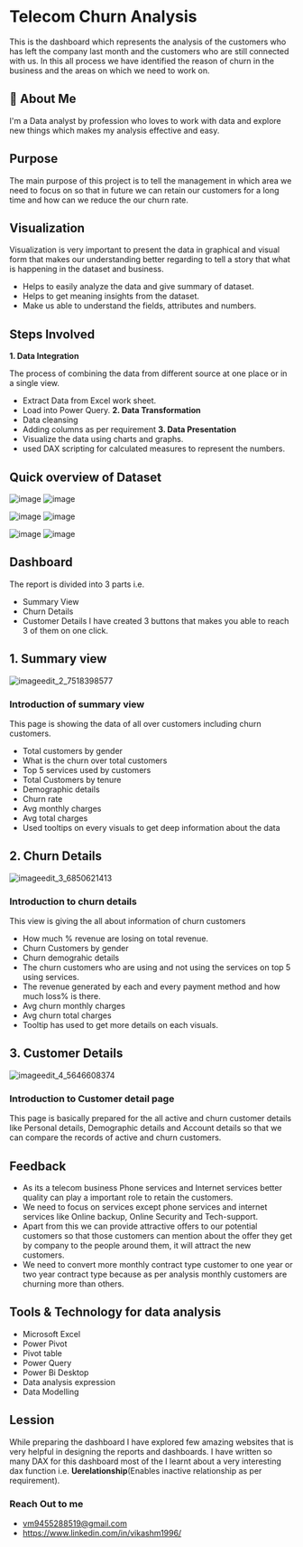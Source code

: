 
# Telecom Churn Analysis

This is the dashboard which represents the analysis of the customers who has left the company last month and the customers who are still connected with us. In this all process we have identified the reason of churn in the business and the areas on which we need to work on. 

## 🚀 About Me
I'm a Data analyst by profession who loves to work with data and explore new things which makes my analysis effective and easy.


## Purpose
The main purpose of this project is to tell the management in which area we need to focus on so that in future we can retain our customers for a long time and how can we reduce the our churn rate.
## Visualization
Visualization is very important to present the data in graphical and visual form that makes our understanding better regarding to tell a story that what is happening in the dataset and business.
- Helps to easily analyze the data and give summary of dataset.
- Helps to get meaning insights from the dataset.
- Make us able to understand the fields, attributes and numbers.


## Steps Involved
**1. Data Integration**

The process of combining the data from different source at one place or in a single view.
- Extract Data from Excel work sheet.
- Load into Power Query.
**2. Data Transformation**
- Data cleansing 
- Adding columns as per requirement
**3. Data Presentation**
- Visualize the data using charts and graphs.
- used DAX scripting for calculated measures to represent the numbers.

## Quick overview of Dataset
![image](https://user-images.githubusercontent.com/92555446/188495749-b766d8b0-29b0-4ddc-bc1c-3f914c0b2d79.png)
![image](https://user-images.githubusercontent.com/92555446/188495881-83f023af-8b16-4b21-9847-c9c25323840f.png)

![image](https://user-images.githubusercontent.com/92555446/188495780-feb566d8-4c2e-4d94-8ed5-ddc91f52020c.png)
![image](https://user-images.githubusercontent.com/92555446/188495802-918429d1-0ed6-4cdc-b3ec-3b90375df6d4.png)

![image](https://user-images.githubusercontent.com/92555446/188496089-78ddb241-3f94-407a-81dd-c3b9fae88d73.png)
![image](https://user-images.githubusercontent.com/92555446/188496104-a6779942-2663-479d-926a-3f976c122e87.png)


## Dashboard

The report is divided into 3 parts i.e. 
- Summary View
- Churn Details
- Customer Details
I have created 3 buttons that makes you able to reach 3 of them on one click. 

## 1. Summary view
![imageedit_2_7518398577](https://user-images.githubusercontent.com/92555446/188493004-49d05d0f-693e-434e-b932-197b16e6ad17.jpg)
### Introduction of summary view
This page is showing the data of all over customers including churn customers.
- Total customers by gender
- What is the churn over total customers
- Top 5 services used by customers
- Total Customers by tenure
- Demographic details
- Churn rate
- Avg monthly charges
- Avg total charges
- Used tooltips on every visuals to get deep information about the data
## 2. Churn Details
![imageedit_3_6850621413](https://user-images.githubusercontent.com/92555446/188496520-f81c3e37-51c6-42c2-ab6d-d48b6350dda7.jpg)
### Introduction to churn details
This view is giving the all about information of churn customers 
- How much % revenue are losing on total revenue.
- Churn Customers by gender
- Churn demograhic details
- The churn customers who are using and not using the services on top 5 using services.
- The revenue generated by each and every payment method and how much loss% is there.
- Avg churn monthly charges
- Avg churn total charges
- Tooltip has used to get more details on each visuals.
## 3. Customer Details
![imageedit_4_5646608374](https://user-images.githubusercontent.com/92555446/188497370-f755e430-47c8-4786-b30a-dddc9a038f29.gif)
### Introduction to Customer detail page
This page is basically prepared for the all active and churn customer details like Personal details, Demographic details and Account details so that we can compare the records of active and churn customers.

## Feedback
- As its a telecom business Phone services and Internet services better quality can play a important role to retain the customers.
- We need to focus on services except phone services and internet services like Online backup, Online Security and Tech-support.
- Apart from this we can provide attractive offers to our potential customers so that those customers can mention about the offer they get by company to the people around them, it will attract the new customers.
- We need to convert more monthly contract type customer to one year or two year contract type because as per analysis monthly customers are churning more than others.

## Tools & Technology for data analysis
- Microsoft Excel
- Power Pivot
- Pivot table
- Power Query
- Power Bi Desktop
- Data analysis expression
- Data Modelling

## Lession
While preparing the dashboard I have explored few amazing websites that is very helpful in designing the reports and dashboards. I have written so many DAX for this dashboard most of the I learnt about a very interesting dax function i.e. **Uerelationship**(Enables inactive relationship as per requirement).

### Reach Out to me
- vm9455288519@gmail.com
- https://www.linkedin.com/in/vikashm1996/














 

    
